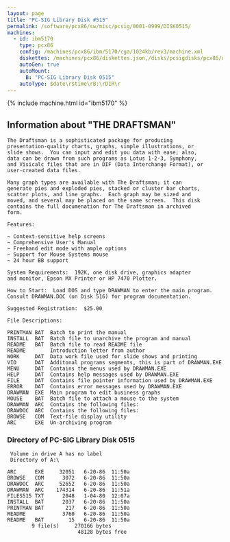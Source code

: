 ```yaml
---
layout: page
title: "PC-SIG Library Disk #515"
permalink: /software/pcx86/sw/misc/pcsig/0001-0999/DISK0515/
machines:
  - id: ibm5170
    type: pcx86
    config: /machines/pcx86/ibm/5170/cga/1024kb/rev3/machine.xml
    diskettes: /machines/pcx86/diskettes.json,/disks/pcsigdisks/pcx86/diskettes.json
    autoGen: true
    autoMount:
      B: "PC-SIG Library Disk 0515"
    autoType: $date\r$time\rB:\rDIR\r
---
```


{% include machine.html id="ibm5170" %}

## Information about "THE DRAFTSMAN"

    The Draftsman is a sophisticated package for producing
    presentation-quality charts, graphs, simple illustrations, or
    slide shows.  You can input and edit you data with ease; also,
    data can be drawn from such programs as Lotus 1-2-3, Symphony,
    and Visicalc files that are in DIF (Data Interchange Format), or
    user-created data files.
    
    Many graph types are available with The Draftsman; it can
    generate pies and exploded pies, stacked or cluster bar charts,
    scatter plots, and line graphs.  Each graph may be sized and
    moved, and several may be placed on the same screen.  This disk
    contains the full documenation for The Draftsman in archived
    form.
    
    Features:
    
    ~ Context-sensitive help screens
    ~ Comprehensive User's Manual
    ~ Freehand edit mode with ample options
    ~ Support for Mouse Systems mouse
    ~ 24 hour BB support
    
    System Requirements:  192K, one disk drive, graphics adapter
    and monitor, Epson MX Printer or HP 7470 Plotter.
    
    How to Start:  Load DOS and type DRAWMAN to enter the main program.
    Consult DRAWMAN.DOC (on Disk 516) for program documentation.
    
    Suggested Registration:  $25.00
    
    File Descriptions:
    
    PRINTMAN BAT  Batch to print the manual
    INSTALL  BAT  Batch file to unarchive the program and manual
    README   BAT  Batch file to read README file
    README        Introduction letter from author
    WORK     DAT  Data work file used for slide shows and printing
    VIO      DAT  Additonal programs segments, this is part of DRAWMAN.EXE
    MENU     DAT  Contains the menus used by DRAWMAN.EXE
    HELP     DAT  Contains help messages used by DRAWMAN.EXE
    FILE     DAT  Contains file pointer information used by DRAWMAN.EXE
    ERROR    DAT  Contains error messages used by DRAWMAN.EXE
    DRAWMAN  EXE  Main program to edit business graphs
    MOUSE    BAT  Batch file to attach a mouse to the system
    DRAWMAN  ARC  Contains the following files:
    DRAWDOC  ARC  Contains the following files:
    BROWSE   COM  Text-file display utility
    ARC      EXE  Un-archiving program

### Directory of PC-SIG Library Disk 0515

     Volume in drive A has no label
     Directory of A:\

    ARC      EXE     32051   6-20-86  11:50a
    BROWSE   COM      3072   6-20-86  11:50a
    DRAWDOC  ARC     52652   6-20-86  11:50a
    DRAWMAN  ARC    174314   6-20-86  11:51a
    FILES515 TXT      2048   1-04-80  12:07a
    INSTALL  BAT      2037   6-20-86  11:50a
    PRINTMAN BAT       217   6-20-86  11:50a
    README            3760   6-20-86  11:50a
    README   BAT        15   6-20-86  11:50a
            9 file(s)     270166 bytes
                           48128 bytes free
